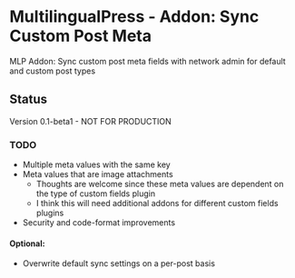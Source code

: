 # MultilingualPress - Addon: Sync Custom Post Meta
MLP Addon: Sync custom post meta fields with network admin for default and custom post types

## Status

Version 0.1-beta1 - NOT FOR PRODUCTION

### TODO

- Multiple meta values with the same key
- Meta values that are image attachments 
  - Thoughts are welcome since these meta values are dependent on the type of custom fields plugin
  - I think this will need additional addons for different custom fields plugins
- Security and code-format improvements

#### Optional:
- Overwrite default sync settings on a per-post basis
